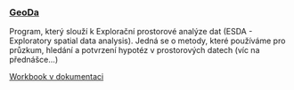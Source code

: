 ### [GeoDa](https://geodacenter.github.io/)
Program, který slouží k Explorační prostorové analýze dat (ESDA - Exploratory spatial data analysis). Jedná se o metody, které používáme pro průzkum, hledání a potvrzení hypotéz v prostorových datech (víc na přednášce...)

[Workbook v dokumentaci](https://geodacenter.github.io/documentation.html)